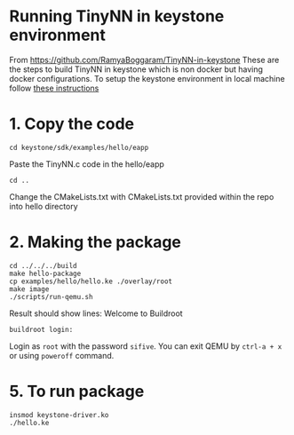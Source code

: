 # Running TinyNN in keystone environment
From https://github.com/RamyaBoggaram/TinyNN-in-keystone
These are the steps to build TinyNN in keystone which is non docker but having docker configurations. To setup the keystone environment in local machine follow [these instructions](../../keystone-setup.md)


# 1. Copy the code
```
cd keystone/sdk/examples/hello/eapp
```
Paste the TinyNN.c code in the hello/eapp
```
cd ..
```
Change the CMakeLists.txt with CMakeLists.txt provided within the repo into hello directory 
# 2. Making the package
```
cd ../../../build
make hello-package
cp examples/hello/hello.ke ./overlay/root
make image
./scripts/run-qemu.sh
```
Result should show lines:
Welcome to Buildroot
```
buildroot login:
```
Login as `root` with the password `sifive`.
You can exit QEMU by `ctrl-a + x` or using `poweroff` command.
# 5. To run package
```
insmod keystone-driver.ko
./hello.ke
```
